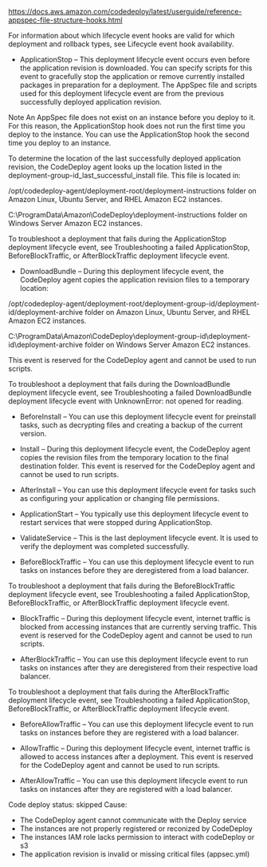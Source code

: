 https://docs.aws.amazon.com/codedeploy/latest/userguide/reference-appspec-file-structure-hooks.html

For information about which lifecycle event hooks are valid for which deployment and rollback types, see Lifecycle event hook availability.

- ApplicationStop – This deployment lifecycle event occurs even before the application revision is downloaded. You can specify scripts for this event to gracefully stop the application or remove currently installed packages in preparation for a deployment. The AppSpec file and scripts used for this deployment lifecycle event are from the previous successfully deployed application revision.

Note
An AppSpec file does not exist on an instance before you deploy to it. For this reason, the ApplicationStop hook does not run the first time you deploy to the instance. You can use the ApplicationStop hook the second time you deploy to an instance.

To determine the location of the last successfully deployed application revision, the CodeDeploy agent looks up the location listed in the deployment-group-id_last_successful_install file. This file is located in:

/opt/codedeploy-agent/deployment-root/deployment-instructions folder on Amazon Linux, Ubuntu Server, and RHEL Amazon EC2 instances.

C:\ProgramData\Amazon\CodeDeploy\deployment-instructions folder on Windows Server Amazon EC2 instances.

To troubleshoot a deployment that fails during the ApplicationStop deployment lifecycle event, see Troubleshooting a failed ApplicationStop, BeforeBlockTraffic, or AfterBlockTraffic deployment lifecycle event.

- DownloadBundle – During this deployment lifecycle event, the CodeDeploy agent copies the application revision files to a temporary location:

/opt/codedeploy-agent/deployment-root/deployment-group-id/deployment-id/deployment-archive folder on Amazon Linux, Ubuntu Server, and RHEL Amazon EC2 instances.

C:\ProgramData\Amazon\CodeDeploy\deployment-group-id\deployment-id\deployment-archive folder on Windows Server Amazon EC2 instances.

This event is reserved for the CodeDeploy agent and cannot be used to run scripts.

To troubleshoot a deployment that fails during the DownloadBundle deployment lifecycle event, see Troubleshooting a failed DownloadBundle deployment lifecycle event with UnknownError: not opened for reading.

- BeforeInstall – You can use this deployment lifecycle event for preinstall tasks, such as decrypting files and creating a backup of the current version.

- Install – During this deployment lifecycle event, the CodeDeploy agent copies the revision files from the temporary location to the final destination folder. This event is reserved for the CodeDeploy agent and cannot be used to run scripts.

- AfterInstall – You can use this deployment lifecycle event for tasks such as configuring your application or changing file permissions.

- ApplicationStart – You typically use this deployment lifecycle event to restart services that were stopped during ApplicationStop.

- ValidateService – This is the last deployment lifecycle event. It is used to verify the deployment was completed successfully.

- BeforeBlockTraffic – You can use this deployment lifecycle event to run tasks on instances before they are deregistered from a load balancer.

To troubleshoot a deployment that fails during the BeforeBlockTraffic deployment lifecycle event, see Troubleshooting a failed ApplicationStop, BeforeBlockTraffic, or AfterBlockTraffic deployment lifecycle event.

- BlockTraffic – During this deployment lifecycle event, internet traffic is blocked from accessing instances that are currently serving traffic. This event is reserved for the CodeDeploy agent and cannot be used to run scripts.

- AfterBlockTraffic – You can use this deployment lifecycle event to run tasks on instances after they are deregistered from their respective load balancer.

To troubleshoot a deployment that fails during the AfterBlockTraffic deployment lifecycle event, see Troubleshooting a failed ApplicationStop, BeforeBlockTraffic, or AfterBlockTraffic deployment lifecycle event.

- BeforeAllowTraffic – You can use this deployment lifecycle event to run tasks on instances before they are registered with a load balancer.

- AllowTraffic – During this deployment lifecycle event, internet traffic is allowed to access instances after a deployment. This event is reserved for the CodeDeploy agent and cannot be used to run scripts.

- AfterAllowTraffic – You can use this deployment lifecycle event to run tasks on instances after they are registered with a load balancer.





Code deploy status: skipped
Cause:
- The CodeDeploy agent cannot communicate with the Deploy service
- The instances are not properly registered or reconized by CodeDeploy
- The instances IAM role lacks permission to interact with codeDeploy or s3
- The application revision is invalid or missing critical files (appsec.yml)